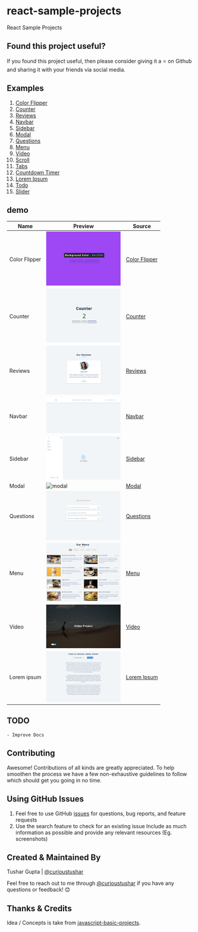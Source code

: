 # react-sample-projects

React Sample Projects

## Found this project useful?

If you found this project useful, then please consider giving it a ⭐️ on Github and sharing it with your friends via social media.

## Examples

1. [Color Flipper](./color-flipper)
1. [Counter](./counter)
1. [Reviews](./reviews)
1. [Navbar](./navbar)
1. [Sidebar](./sidebar)
1. [Modal](./modal)
1. [Questions](./questions)
1. [Menu](./menu)
1. [Video](./video)
1. [Scroll](./scroll)
1. [Tabs](./tabs)
1. [Countdown Timer](./countdown-timer)
1. [Lorem Ipsum](./lorem-ipsum)
1. [Todo](./todo)
1. [Slider](./slider)

## demo

| Name          | Preview                                                                                                  | Source                           |
| ------------- | -------------------------------------------------------------------------------------------------------- | -------------------------------- |
| Color Flipper | <img class="product-image" src="docs/screenshots/color-flipper.png" alt="Color Flipper" width="200px" /> | [Color Flipper](./color-flipper) |
| Counter       | <img class="product-image" src="docs/screenshots/counter.png" alt="Counter" width="200px"/>              | [Counter](./counter)             |
| Reviews       | <img class="product-image" src="docs/screenshots/reviews.png" alt="reviews" width="200px"/>              | [Reviews](./reviews)             |
| Navbar        | <img class="product-image" src="docs/screenshots/navbar.png" alt="navbar" width="200px"/>                | [Navbar](./navbar)               |
| Sidebar       | <img class="product-image" src="docs/screenshots/sidebar.png" alt="sidebar" width="200px"/>              | [Sidebar](./sidebar)             |
| Modal         | <img class="product-image" src="docs/screenshots/modal.png" alt="modal" width="200px"/>                  | [Modal](./modal)                 |
| Questions     | <img class="product-image" src="docs/screenshots/questions.png" alt="questions" width="200px"/>          | [Questions](./questions)         |
| Menu          | <img class="product-image" src="docs/screenshots/menu.png" alt="menu" width="200px" />                   | [Menu](./menu)                   |
| Video         | <img class="product-image" src="docs/screenshots/video.png" alt="video" width="200px" />                 | [Video](./video)                 |
| Lorem ipsum   | <img class="product-image" src="docs/screenshots/lorem.png" alt="lorem ipsum" width="200px" />           | [Lorem Ipsum](./lorem-ipsum)     |

## TODO

    - Improve Docs

## Contributing

Awesome! Contributions of all kinds are greatly appreciated. To help smoothen the process we have a few non-exhaustive guidelines to follow which should get you going in no time.

## Using GitHub Issues

1. Feel free to use GitHub [issues](https://github.com/curioustushar/react-sample-projects/issues) for questions, bug reports, and feature requests
2. Use the search feature to check for an existing issue Include as much information as possible and provide any relevant resources (Eg. screenshots)

## Created & Maintained By

Tushar Gupta | [@curioustushar](https://twitter.com/curioustushar)

Feel free to reach out to me through [@curioustushar](https://twitter.com/curioustushar) if you have any questions or feedback! 😊

## Thanks & Credits

Idea / Concepts is take from [javascript-basic-projects](https://github.com/john-smilga/javascript-basic-projects).
